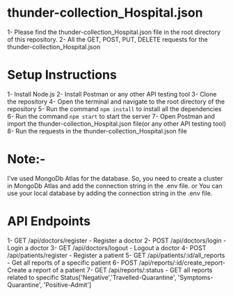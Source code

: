 
# thunder-collection_Hospital.json
1- Please find the thunder-collection_Hospital.json file in the root directory of this repository.
2- All the GET, POST, PUT, DELETE requests for the thunder-collection_Hospital.json


#  Setup Instructions
1- Install Node.js
2- Install Postman or any other API testing tool
3- Clone the repository
4- Open the terminal and navigate to the root directory of the repository
5- Run the command `npm install` to install all the dependencies
6- Run the command `npm start` to start the server
7- Open Postman and import the thunder-collection_Hospital.json file(or any other API testing tool)
8- Run the requests in the thunder-collection_Hospital.json file
 
#  Note:-
I've used MongoDb Atlas for the database. So, you need to create a cluster in MongoDb Atlas and add the connection string in the .env file. 
                                            or
You can use your local database by adding the connection string in the .env file.

#  API Endpoints
1- GET /api/doctors/register -           Register a doctor
2- POST /api/doctors/login -             Login a doctor
3- GET /api/doctors/logout -             Logout a doctor
4- POST /api/patients/register -         Register a patient
5- GET /api/patients/:id/all_reports -   Get all reports of a specific patient
6- POST /api/reports/:id/create_report-  Create a report of a patient
7- GET /api/reports/:status  -           GET all reports related to specific Status['Negative','Travelled-Quarantine', 'Symptoms-Quarantine', 'Positive-Admit']

